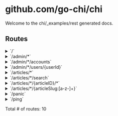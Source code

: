 # github.com/go-chi/chi

Welcome to the chi/_examples/rest generated docs.

## Routes

<details>
<summary>`/`</summary>

- [RequestID](/middleware/request_id.go#L63)
- [Logger](/middleware/logger.go#L26)
- [Recoverer](/middleware/recoverer.go#L18)
- [URLFormat](/middleware/url_format.go#L45)
- [SetContentType.func1](https://github.com/go-chi/render/content_type.go#L49)
- **/**
	- _GET_
		- [main.main.func1](/_examples/rest/main.go#L69)

</details>
<details>
<summary>`/admin/*`</summary>

- [RequestID](/middleware/request_id.go#L63)
- [Logger](/middleware/logger.go#L26)
- [Recoverer](/middleware/recoverer.go#L18)
- [URLFormat](/middleware/url_format.go#L45)
- [SetContentType.func1](https://github.com/go-chi/render/content_type.go#L49)
- **/admin/***
	- [main.AdminOnly](/_examples/rest/main.go#L238)
	- **/**
		- _GET_
			- [main.adminRouter.func1](/_examples/rest/main.go#L225)

</details>
<details>
<summary>`/admin/*/accounts`</summary>

- [RequestID](/middleware/request_id.go#L63)
- [Logger](/middleware/logger.go#L26)
- [Recoverer](/middleware/recoverer.go#L18)
- [URLFormat](/middleware/url_format.go#L45)
- [SetContentType.func1](https://github.com/go-chi/render/content_type.go#L49)
- **/admin/***
	- [main.AdminOnly](/_examples/rest/main.go#L238)
	- **/accounts**
		- _GET_
			- [main.adminRouter.func2](/_examples/rest/main.go#L228)

</details>
<details>
<summary>`/admin/*/users/{userId}`</summary>

- [RequestID](/middleware/request_id.go#L63)
- [Logger](/middleware/logger.go#L26)
- [Recoverer](/middleware/recoverer.go#L18)
- [URLFormat](/middleware/url_format.go#L45)
- [SetContentType.func1](https://github.com/go-chi/render/content_type.go#L49)
- **/admin/***
	- [main.AdminOnly](/_examples/rest/main.go#L238)
	- **/users/{userId}**
		- _GET_
			- [main.adminRouter.func3](/_examples/rest/main.go#L231)

</details>
<details>
<summary>`/articles/*`</summary>

- [RequestID](/middleware/request_id.go#L63)
- [Logger](/middleware/logger.go#L26)
- [Recoverer](/middleware/recoverer.go#L18)
- [URLFormat](/middleware/url_format.go#L45)
- [SetContentType.func1](https://github.com/go-chi/render/content_type.go#L49)
- **/articles/***
	- **/**
		- _GET_
			- [main.paginate](/_examples/rest/main.go#L251)
			- [main.ListArticles](/_examples/rest/main.go#L117)
		- _POST_
			- [main.CreateArticle](/_examples/rest/main.go#L158)

</details>
<details>
<summary>`/articles/*/search`</summary>

- [RequestID](/middleware/request_id.go#L63)
- [Logger](/middleware/logger.go#L26)
- [Recoverer](/middleware/recoverer.go#L18)
- [URLFormat](/middleware/url_format.go#L45)
- [SetContentType.func1](https://github.com/go-chi/render/content_type.go#L49)
- **/articles/***
	- **/search**
		- _GET_
			- [main.SearchArticles](/_examples/rest/main.go#L152)

</details>
<details>
<summary>`/articles/*/{articleID}/*`</summary>

- [RequestID](/middleware/request_id.go#L63)
- [Logger](/middleware/logger.go#L26)
- [Recoverer](/middleware/recoverer.go#L18)
- [URLFormat](/middleware/url_format.go#L45)
- [SetContentType.func1](https://github.com/go-chi/render/content_type.go#L49)
- **/articles/***
	- **/{articleID}/***
		- [main.ArticleCtx](/_examples/rest/main.go#L127)
		- **/**
			- _DELETE_
				- [main.DeleteArticle](/_examples/rest/main.go#L204)
			- _GET_
				- [main.GetArticle](/_examples/rest/main.go#L176)
			- _PUT_
				- [main.UpdateArticle](/_examples/rest/main.go#L189)

</details>
<details>
<summary>`/articles/*/{articleSlug:[a-z-]+}`</summary>

- [RequestID](/middleware/request_id.go#L63)
- [Logger](/middleware/logger.go#L26)
- [Recoverer](/middleware/recoverer.go#L18)
- [URLFormat](/middleware/url_format.go#L45)
- [SetContentType.func1](https://github.com/go-chi/render/content_type.go#L49)
- **/articles/***
	- **/{articleSlug:[a-z-]+}**
		- _GET_
			- [main.ArticleCtx](/_examples/rest/main.go#L127)
			- [main.GetArticle](/_examples/rest/main.go#L176)

</details>
<details>
<summary>`/panic`</summary>

- [RequestID](/middleware/request_id.go#L63)
- [Logger](/middleware/logger.go#L26)
- [Recoverer](/middleware/recoverer.go#L18)
- [URLFormat](/middleware/url_format.go#L45)
- [SetContentType.func1](https://github.com/go-chi/render/content_type.go#L49)
- **/panic**
	- _GET_
		- [main.main.func3](/_examples/rest/main.go#L77)

</details>
<details>
<summary>`/ping`</summary>

- [RequestID](/middleware/request_id.go#L63)
- [Logger](/middleware/logger.go#L26)
- [Recoverer](/middleware/recoverer.go#L18)
- [URLFormat](/middleware/url_format.go#L45)
- [SetContentType.func1](https://github.com/go-chi/render/content_type.go#L49)
- **/ping**
	- _GET_
		- [main.main.func2](/_examples/rest/main.go#L73)

</details>

Total # of routes: 10


